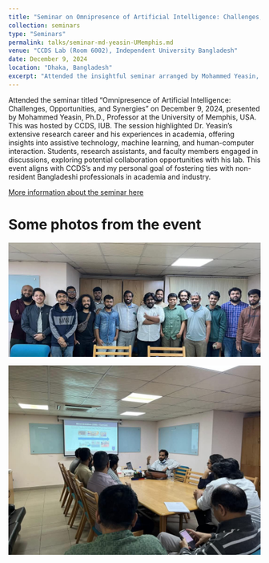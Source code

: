 ```yaml
---
title: "Seminar on Omnipresence of Artificial Intelligence: Challenges, Opportunities and Synergies"
collection: seminars
type: "Seminars"
permalink: talks/seminar-md-yeasin-UMemphis.md
venue: "CCDS Lab (Room 6002), Independent University Bangladesh"
date: December 9, 2024
location: "Dhaka, Bangladesh"
excerpt: "Attended the insightful seminar arranged by Mohammed Yeasin, Ph.D. Professor, Department of Electrical and Computer Engineering, The University of Memphis, Memphis, TN, USA."
---
```


Attended the seminar titled “Omnipresence of Artificial Intelligence: Challenges, Opportunities, and Synergies” on December 9, 2024, presented by Mohammed Yeasin, Ph.D., Professor at the University of Memphis, USA. This was hosted by CCDS, IUB. The session highlighted Dr. Yeasin’s extensive research career and his experiences in academia, offering insights into assistive technology, machine learning, and human-computer interaction. Students, research assistants, and faculty members engaged in discussions, exploring potential collaboration opportunities with his lab. This event aligns with CCDS’s and my personal goal of fostering ties with non-resident Bangladeshi professionals in academia and industry.

[More information about the seminar here](https://ccds.ai/event/seminar-on-omnipresence-of-artificial-intelligence-challenges-opportunities-and-synergies/)

Some photos from the event
======

![umemphis-seminar-image-1](/images/seminar-umemphis-md-yeasin/image1-memphis.jpg)

![umemphis-seminar-image-2](/images/seminar-umemphis-md-yeasin/image3-memphis.jpg)

